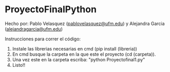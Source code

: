 # ProyectoFinalPython

Hecho por:
Pablo Velasquez (pablovelasquez@ufm.edu) y Alejandra Garcia (alejandragarcia@ufm.edu)

Instrucciones para correr el código:

1. Instale las librerias necesarias en cmd (pip install (libreria))
2. En cmd busque la carpeta en la que este el proyecto (cd (carpeta)).
3. Una vez este en la carpeta escriba: "python Proyectofinal1.py"
4. Listo!!
